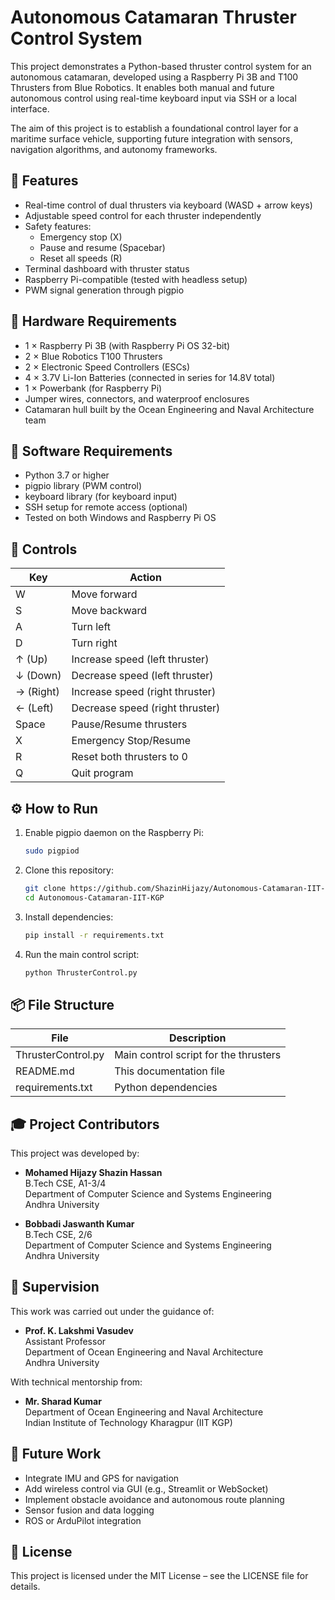 # Autonomous Catamaran Thruster Control System

This project demonstrates a Python-based thruster control system for an autonomous catamaran, developed using a Raspberry Pi 3B and T100 Thrusters from Blue Robotics. It enables both manual and future autonomous control using real-time keyboard input via SSH or a local interface.

The aim of this project is to establish a foundational control layer for a maritime surface vehicle, supporting future integration with sensors, navigation algorithms, and autonomy frameworks.

## 🚀 Features

- Real-time control of dual thrusters via keyboard (WASD + arrow keys)
- Adjustable speed control for each thruster independently
- Safety features:
  - Emergency stop (X)
  - Pause and resume (Spacebar)
  - Reset all speeds (R)
- Terminal dashboard with thruster status
- Raspberry Pi-compatible (tested with headless setup)
- PWM signal generation through pigpio

## 🔧 Hardware Requirements

- 1 × Raspberry Pi 3B (with Raspberry Pi OS 32-bit)
- 2 × Blue Robotics T100 Thrusters
- 2 × Electronic Speed Controllers (ESCs)
- 4 × 3.7V Li-Ion Batteries (connected in series for 14.8V total)
- 1 × Powerbank (for Raspberry Pi)
- Jumper wires, connectors, and waterproof enclosures
- Catamaran hull built by the Ocean Engineering and Naval Architecture team

## 🧠 Software Requirements

- Python 3.7 or higher
- pigpio library (PWM control)
- keyboard library (for keyboard input)
- SSH setup for remote access (optional)
- Tested on both Windows and Raspberry Pi OS

## 🔹 Controls

| Key         | Action                            |
|-------------|------------------------------------|
| W           | Move forward                       |
| S           | Move backward                      |
| A           | Turn left                          |
| D           | Turn right                         |
| ↑ (Up)      | Increase speed (left thruster)     |
| ↓ (Down)    | Decrease speed (left thruster)     |
| → (Right)   | Increase speed (right thruster)    |
| ← (Left)    | Decrease speed (right thruster)    |
| Space       | Pause/Resume thrusters             |
| X           | Emergency Stop/Resume              |
| R           | Reset both thrusters to 0          |
| Q           | Quit program                       |

## ⚙️ How to Run

1. Enable pigpio daemon on the Raspberry Pi:
   ```bash
   sudo pigpiod
   ```

2. Clone this repository:
   ```bash
   git clone https://github.com/ShazinHijazy/Autonomous-Catamaran-IIT-KGP.git
   cd Autonomous-Catamaran-IIT-KGP
   ```

3. Install dependencies:
   ```bash
   pip install -r requirements.txt
   ```

4. Run the main control script:
   ```bash
   python ThrusterControl.py
   ```

## 📦 File Structure

| File                     | Description                             |
|--------------------------|-----------------------------------------|
| ThrusterControl.py       | Main control script for the thrusters   |
| README.md                | This documentation file                 |
| requirements.txt         | Python dependencies                     |

## 🎓 Project Contributors

This project was developed by:

- **Mohamed Hijazy Shazin Hassan**  
  B.Tech CSE, A1-3/4  
  Department of Computer Science and Systems Engineering  
  Andhra University

- **Bobbadi Jaswanth Kumar**  
  B.Tech CSE, 2/6  
  Department of Computer Science and Systems Engineering  
  Andhra University

## 👯 Supervision

This work was carried out under the guidance of:

- **Prof. K. Lakshmi Vasudev**  
  Assistant Professor  
  Department of Ocean Engineering and Naval Architecture  
  Andhra University

With technical mentorship from:

- **Mr. Sharad Kumar**  
  Department of Ocean Engineering and Naval Architecture  
  Indian Institute of Technology Kharagpur (IIT KGP)

## 📌 Future Work

- Integrate IMU and GPS for navigation
- Add wireless control via GUI (e.g., Streamlit or WebSocket)
- Implement obstacle avoidance and autonomous route planning
- Sensor fusion and data logging
- ROS or ArduPilot integration

## 📝 License

This project is licensed under the MIT License – see the LICENSE file for details.
